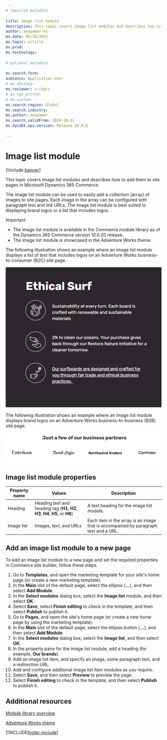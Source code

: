```yaml
---
# required metadata

title: Image list module
description: This topic covers image list modules and describes how to add them to site pages in Microsoft Dynamics 365 Commerce.
author: anupamar-ms
ms.date: 05/18/2022
ms.topic: article
ms.prod: 
ms.technology: 

# optional metadata

ms.search.form: 
audience: Application User
# ms.devlang: 
ms.reviewer: v-chgri
# ms.tgt_pltfrm: 
# ms.custom: 
ms.search.region: Global
ms.search.industry: 
ms.author: anupamar
ms.search.validFrom: 2019-10-31
ms.dyn365.ops.version: Release 10.0.8

---
```


# Image list module

[!include [banner](includes/banner.md)]

This topic covers image list modules and describes how to add them to site pages in Microsoft Dynamics 365 Commerce.

The image list module can be used to easily add a collection (array) of images to site pages. Each image in the array can be configured with paragraph text and link URLs. The image list module is best suited to displaying brand logos or a list that includes logos.

> [!IMPORTANT]
> - The image list module is available in the Commerce module library as of the Dynamics 365 Commerce version 10.0.20 release.
> - The image list module is showcased in the Adventure Works theme.

The following illustration shows an example where an image list module displays a list of text that includes logos on an Adventure Works business-to-consumer (B2C) site page.

![Example of an image list module that displays a list of text that includes logos](./media/Image_list.PNG)

The following illustration shows an example where an image list module displays brand logos on an Adventure Works business-to-business (B2B) site page.

![Example of an image list module that displays brand logos](./media/Image_list_B2B.PNG)

## Image list module properties

| Property name | Values | Description |
|---------------|--------|-------------|
| Heading       | Heading text and heading tag (**H1**, **H2**, **H3**, **H4**, **H5**, or **H6**) | A text heading for the image list module. |
| Image list    | Images, text, and URLs | Each item in the array is an image that is accompanied by paragraph text and a URL. |

## Add an image list module to a new page

To add an image list module to a new page and set the required properties in Commerce site builder, follow these steps.

1. Go to **Templates**, and open the marketing template for your site's home page (or create a new marketing template).
1. In the **Main** slot of the default page, select the ellipsis (**...**), and then select **Add Module**.
1. In the **Select modules** dialog box, select the **Image list** module, and then select **OK**.
1. Select **Save**, select **Finish editing** to check in the template, and then select **Publish** to publish it.
1. Go to **Pages**, and open the site's home page (or create a new home page by using the marketing template).
1. In the **Main** slot of the default page, select the ellipsis button (**...**), and then select **Add Module**.
1. In the **Select modules** dialog box, select the **Image list**, and then select **OK**.
1. In the property pane for the image list module, add a heading (for example, **Our brands**).
1. Add an image list item, and specify an image, some paragraph text, and a redirection URL.
1. Add and configure additional image list item modules as you require.
1. Select **Save**, and then select **Preview** to preview the page.
1. Select **Finish editing** to check in the template, and then select **Publish** to publish it.

## Additional resources

[Module library overview](starter-kit-overview.md)

[Adventure Works theme](adventure-works-theme.md)

[!INCLUDE[footer-include](../includes/footer-banner.md)]
